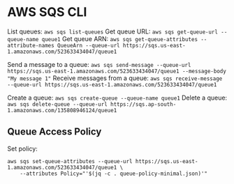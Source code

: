 # AWS SQS CLI

List queues: `aws sqs list-queues`
Get queue URL: `aws sqs get-queue-url --queue-name queue1`
Get queue ARN: `aws sqs get-queue-attributes --attribute-names QueueArn --queue-url https://sqs.us-east-1.amazonaws.com/523633434047/queue1`

Send a message to a queue: `aws sqs send-message --queue-url https://sqs.us-east-1.amazonaws.com/523633434047/queue1 --message-body "My message 1"`
Receive messages from a queue: `aws sqs receive-message --queue-url https://sqs.us-east-1.amazonaws.com/523633434047/queue1`

Create a queue: `aws sqs create-queue --queue-name queue1`
Delete a queue: `aws sqs delete-queue --queue-url https://sqs.ap-south-1.amazonaws.com/135808946124/queue1`

## Queue Access Policy
Set policy:
```shell 
aws sqs set-queue-attributes --queue-url https://sqs.us-east-1.amazonaws.com/523633434047/queue1 \
	--attributes Policy="'$(jq -c . queue-policy-minimal.json)'"
```